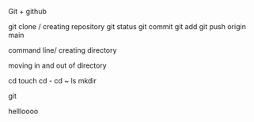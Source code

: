Git + github

git clone /  creating repository
git status
git commit
git add
git push origin main

command line/ creating directory

moving in and out of directory

cd
touch
cd -
cd ~
ls
mkdir

git 

hellloooo
